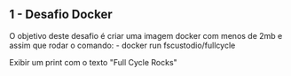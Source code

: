 ## 1 - Desafio Docker 

O objetivo deste desafio é criar uma imagem docker com menos de 2mb e assim que rodar o comando:
    - docker run fscustodio/fullcycle

Exibir um print com o texto "Full Cycle Rocks"